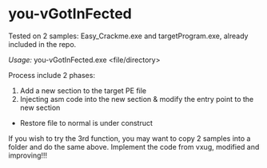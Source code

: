 # you-vGotInFected

Tested on 2 samples: Easy_Crackme.exe and targetProgram.exe, already included in the repo.

*Usage:*
you-vGotInFected.exe <file/directory>

Process include 2 phases:
1. Add a new section to the target PE file
2. Injecting asm code into the new section & modify the entry point to the new section

* Restore file to normal is under construct


If you wish to try the 3rd function, you may want to copy 2 samples into a folder and do the same above.
Implement the code from vxug, modified and improving!!!
